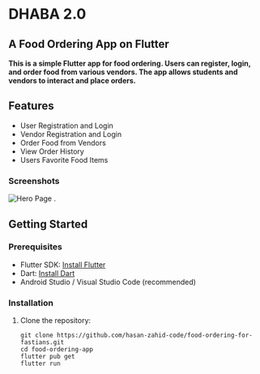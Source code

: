 # DHABA 2.0
## A Food Ordering App on Flutter

**This is a simple Flutter app for food ordering. Users can register, login, and order food from various vendors. The app allows students and vendors to interact and place orders.**

## Features

- User Registration and Login
- Vendor Registration and Login
- Order Food from Vendors
- View Order History
- Users Favorite Food Items

 ### Screenshots
![Hero Page]([http://url/to/img.png](https://github.com/hasan-zahid-code/Food-ordering-for-fastians/blob/main/screens/heroPage.png))
. 

## Getting Started

### Prerequisites

- Flutter SDK: [Install Flutter](https://flutter.dev/docs/get-started/install)
- Dart: [Install Dart](https://dart.dev/get-dart)
- Android Studio / Visual Studio Code (recommended)

### Installation

1. Clone the repository:
   ```
   git clone https://github.com/hasan-zahid-code/food-ordering-for-fastians.git
   cd food-ordering-app
   flutter pub get
   flutter run
   ```

